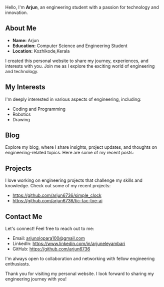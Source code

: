 


Hello, I'm **Arjun**, an engineering student with a passion for technology and innovation.

## About Me

- **Name:** Arjun
- **Education:** Computer Science and Engineering Student
- **Location:** Kozhikode,Kerala 

I created this personal website to share my journey, experiences, and interests with you. Join me as I explore the exciting world of engineering and technology.

## My Interests

I'm deeply interested in various aspects of engineering, including:

- Coding and Programming
- Robotics
- Drawing

## Blog

Explore my blog, where I share insights, project updates, and thoughts on engineering-related topics. Here are some of my recent posts:


## Projects

I love working on engineering projects that challenge my skills and knowledge. Check out some of my recent projects:

- https://github.com/arjun6736/simple_clock
- https://github.com/arjun6736/tic-tac-toe-ai

## Contact Me

Let's connect! Feel free to reach out to me:

- Email: arjunolopara100@gmail.com
- LinkedIn: https://www.linkedin.com/in/arjuneleyambari
- GitHub: https://github.com/arjun6736

I'm always open to collaboration and networking with fellow engineering enthusiasts.

Thank you for visiting my personal website. I look forward to sharing my engineering journey with you!
